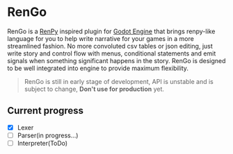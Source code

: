 # RenGo

RenGo is a [RenPy](https://www.renpy.org) inspired plugin for [Godot Engine](https://godotengine.org) that brings renpy-like language for you to help write narrative for your games in a more streamlined fashion. No more convoluted csv tables or json editing, just write story and control flow with menus, conditional statements and emit signals when something significant happens in the story. RenGo is designed to be well integrated into engine to provide maximum flexibility. 

> RenGo is still in early stage of development, API is unstable and is subject to change, **Don't use for production** yet.

## Current progress

- [x] Lexer
- [ ] Parser(in progress...)
- [ ] Interpreter(ToDo)
